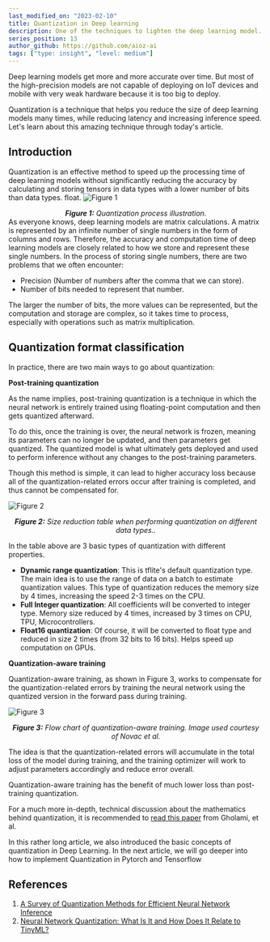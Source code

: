 ```yaml
---
last_modified_on: "2023-02-10"
title: Quantization in Deep learning
description: One of the techniques to lighten the deep learning model.
series_position: 13
author_github: https://github.com/aioz-ai
tags: ["type: insight", "level: medium"]
---
```


Deep learning models get more and more accurate over time. But most of the high-precision models are not capable of deploying on IoT devices and mobile with very weak hardware because it is too big to deploy.

Quantization is a technique that helps you reduce the size of deep learning models many times, while reducing latency and increasing inference speed. Let's learn about this amazing technique through today's article.

## Introduction
Quantization is an effective method to speed up the processing time of deep learning models without significantly reducing the accuracy by calculating and storing tensors in data types with a lower number of bits than data types. float.
![Figure 1](https://drive.google.com/uc?export=view&id=1C186dXxoamSsoq2JKS5ZjjB_aPsW614S)*<center>**Figure 1:** Quantization process illustration. </center>*
As everyone knows, deep learning models are matrix calculations. A matrix is represented by an infinite number of single numbers in the form of columns and rows. Therefore, the accuracy and computation time of deep learning models are closely related to how we store and represent these single numbers. In the process of storing single numbers, there are two problems that we often encounter:

* Precision (Number of numbers after the comma that we can store).
* Number of bits needed to represent that number.

The larger the number of bits, the more values can be represented, but the computation and storage are complex, so it takes time to process, especially with operations such as matrix multiplication.


## Quantization format classification
In practice, there are two main ways to go about quantization: 

**Post-training quantization** 

As the name implies, post-training quantization is a technique in which the neural network is entirely trained using floating-point computation and then gets quantized afterward.

To do this, once the training is over, the neural network is frozen, meaning its parameters can no longer be updated, and then parameters get quantized. The quantized model is what ultimately gets deployed and used to perform inference without any changes to the post-training parameters.

Though this method is simple, it can lead to higher accuracy loss because all of the quantization-related errors occur after training is completed, and thus cannot be compensated for.

![Figure 2](https://drive.google.com/uc?export=view&id=1fSyFWWbdAR8Rg3Efj8UtfdjXQWYE8po5)*<center>**Figure 2:** Size reduction table when performing quantization on different data types.. </center>*

In the table above are 3 basic types of quantization with different properties.

* **Dynamic range quantization**: This is tflite's default quantization type. The main idea is to use the range of data on a batch to estimate quantization values. This type of quantization reduces the memory size by 4 times, increasing the speed 2-3 times on the CPU.
* **Full Integer quantization**: All coefficients will be converted to integer type. Memory size reduced by 4 times, increased by 3 times on CPU, TPU, Microcontrollers.
* **Float16 quantization**: Of course, it will be converted to float type and reduced in size 2 times (from 32 bits to 16 bits). Helps speed up computation on GPUs.

**Quantization-aware training** 

Quantization-aware training, as shown in Figure 3, works to compensate for the quantization-related errors by training the neural network using the quantized version in the forward pass during training.

![Figure 3](https://drive.google.com/uc?export=view&id=1av7Damdjtl6OxeHmQ5wgCTVuybSme5IA)*<center>**Figure 3:** Flow chart of quantization-aware training. Image used courtesy of Novac et al. </center>*

The idea is that the quantization-related errors will accumulate in the total loss of the model during training, and the training optimizer will work to adjust parameters accordingly and reduce error overall.

Quantization-aware training has the benefit of much lower loss than post-training quantization.

For a much more in-depth, technical discussion about the mathematics behind quantization, it is recommended to [read this paper](https://arxiv.org/pdf/2103.13630.pdf) from Gholami, et al.

In this rather long article, we also introduced the basic concepts of quantization in Deep Learning. In the next article, we will go deeper into how to implement Quantization in Pytorch and Tensorflow


## References
1. [A Survey of Quantization Methods for Efficient
Neural Network Inference](https://arxiv.org/pdf/2103.13630.pdf)
2. [Neural Network Quantization: What Is It and How Does It Relate to TinyML?](https://www.allaboutcircuits.com/technical-articles/neural-network-quantization-what-is-it-and-how-does-it-relate-to-tiny-machine-learning/)